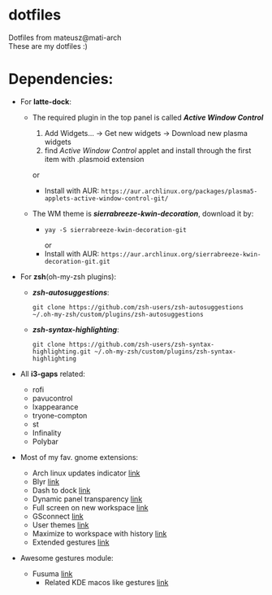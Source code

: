 # dotfiles
Dotfiles from mateusz@mati-arch\
These are my dotfiles :)

**Dependencies:**
 =

* For __latte-dock__:
    * The required plugin in the top panel is called ***Active Window Control***
      1. Add Widgets... -> Get new widgets -> Download new plasma widgets
      1. find *Active Window Control* applet and install through the first item with .plasmoid extension

      or

      * Install with AUR: `https://aur.archlinux.org/packages/plasma5-applets-active-window-control-git/`
    * The WM theme is ***sierrabreeze-kwin-decoration***, download it by:
      * ```
        yay -S sierrabreeze-kwin-decoration-git
        ```
        or
      * Install with AUR: `https://aur.archlinux.org/sierrabreeze-kwin-decoration-git.git`

* For __zsh__(oh-my-zsh plugins):
  * ***zsh-autosuggestions***:

    ```
    git clone https://github.com/zsh-users/zsh-autosuggestions ~/.oh-my-zsh/custom/plugins/zsh-autosuggestions
    ```

  * ***zsh-syntax-highlighting***:

    ```
    git clone https://github.com/zsh-users/zsh-syntax-highlighting.git ~/.oh-my-zsh/custom/plugins/zsh-syntax-highlighting
    ```

* All __i3-gaps__ related:
  * rofi
  * pavucontrol
  * lxappearance
  * tryone-compton
  * st
  * Infinality
  * Polybar

 * Most of my fav. gnome extensions:
   * Arch linux updates indicator [link](https://extensions.gnome.org/extension/1010/archlinux-updates-indicator/)
   * Blyr [link](https://extensions.gnome.org/extension/1251/blyr/)
   * Dash to dock [link](https://extensions.gnome.org/extension/307/dash-to-dock/)
   * Dynamic panel transparency [link](https://extensions.gnome.org/extension/1011/dynamic-panel-transparency/)
   * Full screen on new workspace [link](https://extensions.gnome.org/extension/1502/fullscreen-on-new-workspace/)
   * GSconnect [link](https://extensions.gnome.org/extension/1319/gsconnect/)
   * User themes [link](https://extensions.gnome.org/extension/19/user-themes/)
   * Maximize to workspace with history [link](https://extensions.gnome.org/extension/2857/maximize-to-workspace-with-history/)
   * Extended gestures [link](https://extensions.gnome.org/extension/1253/extended-gestures/)
* Awesome gestures module:
   * Fusuma [link](https://github.com/iberianpig/fusuma/)
      * Related KDE macos like gestures [link](https://github.com/iberianpig/fusuma/wiki/KDE-to-mimic-MacOS/)
